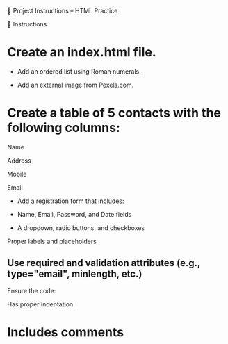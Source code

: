 📄 Project Instructions – HTML Practice

🔧 Instructions
# Create an index.html file.

- Add an ordered list using Roman numerals.

- Add an external image from Pexels.com.

# Create a table of 5 contacts with the following columns:

Name

Address

Mobile

Email

- Add a registration form that includes:

- Name, Email, Password, and Date fields

- A dropdown, radio buttons, and checkboxes

Proper labels and placeholders

## Use required and validation attributes (e.g., type="email", minlength, etc.)

Ensure the code:

Has proper indentation

# Includes comments

